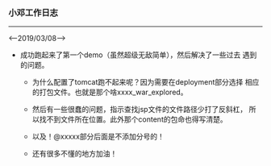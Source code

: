 ### 小邓工作日志
***
<--2019/03/08-->
* 成功跑起来了第一个demo（虽然超级无敌简单），然后解决了一些过去
遇到的问题。
    * 为什么配置了tomcat跑不起来呢？因为需要在deployment部分选择
    相应的打包文件。也就是那个啥xxxx_war_explored。
    
    * 然后有一些很蠢的问题，指示查找jsp文件的文件路径少打了反斜杠，
    所以找不到文件所在位置。此外那个content的包命也得写清楚。
    
    * 以及！@xxxxx部分后面是不添加分号的！
    
    * 还有很多不懂的地方加油！